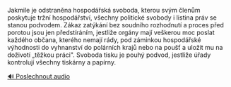 
Jakmile je odstraněna hospodářská svoboda, kterou svým členům poskytuje tržní hospodářství, všechny politické svobody i listina práv se stanou podvodem. Zákaz zatýkání bez soudního rozhodnutí a proces před porotou jsou jen předstíráním, jestliže orgány mají veškerou moc poslat každého občana, kterého nemají rády, pod záminkou hospodářské výhodnosti do vyhnanství do polárních krajů nebo na poušť a uložit mu na doživotí „těžkou práci". Svoboda tisku je pouhý podvod, jestliže úřady kontrolují všechny tiskárny a papírny.

[🔊 Poslechnout audio](/data/7-paragraphs/audio/chapter_58/para_008-Jakmile-je-odstranna-hospodsk-svoboda-kterou.mp3)
